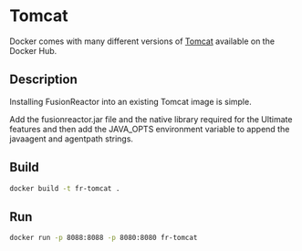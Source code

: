 # Tomcat

Docker comes with many different versions of [Tomcat](https://hub.docker.com/_/tomcat/) available on the Docker Hub.

## Description

Installing FusionReactor into an existing Tomcat image is simple.

 Add the fusionreactor.jar file and the native library required for the Ultimate features and then add the JAVA_OPTS environment variable to append the javaagent and agentpath strings.

## Build

```bash
docker build -t fr-tomcat .
```

## Run

```bash
docker run -p 8088:8088 -p 8080:8080 fr-tomcat
```
